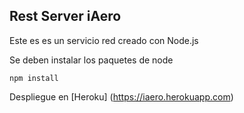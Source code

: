 ## Rest Server iAero

Este es es un servicio red creado con Node.js

Se deben instalar los paquetes de node 

```
npm install
```

Despliegue en [Heroku] (https://iaero.herokuapp.com)